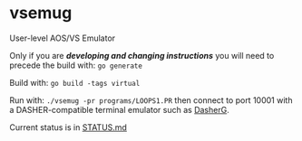 # vsemug
User-level AOS/VS Emulator

Only if you are ***developing and changing instructions*** you will need to precede the build with: `go generate`

Build with: `go build -tags virtual`

Run with: `./vsemug -pr programs/LOOPS1.PR` 
then connect to port 10001 with a DASHER-compatible terminal emulator such as 
[DasherG](https://github.com/SMerrony/DasherG).

Current status is in [STATUS.md](./STATUS.md)

